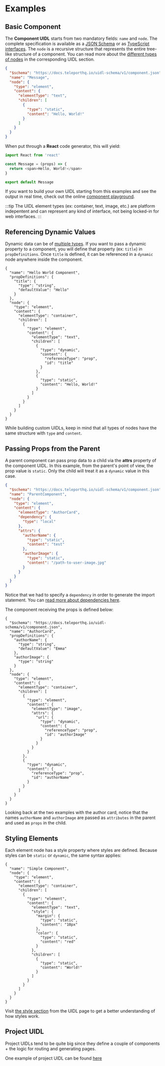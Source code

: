 # Examples

## Basic Component

The **Component UIDL** starts from two mandatory fields: `name` and `node`. The complete specification is available as a [JSON Schema](/uidl/support.html#json-schema) or as [TypeScript interfaces](/uidl/support.html#typescript-interfaces). The `node` is a recursive structure that represents the entire tree-like structure of a component. You can read more about the [different types of nodes](/uidl/#basic-node-types) in the corresponding UIDL section.

```json
{
  "$schema": "https://docs.teleporthq.io/uidl-schema/v1/component.json",
  "name": "Message",
  "node": {
    "type": "element",
    "content": {
      "elementType": "text",
      "children": [
        {
          "type": "static",
          "content": "Hello, World!"
        }
      ]
    }
  }
}
```

When put through a **React** code generator, this will yield:
```javascript
import React from 'react'

const Message = (props) => {
  return <span>Hello, World!</span>
}

export default Message
```

If you want to build your own UIDL starting from this examples and see the output in real time, check out the online [component playground](https://repl.teleporthq.io/).

:::tip
The UIDL element types (ex: container, text, image, etc.) are platform indepentent and can represent any kind of interface, not being locked-in for web interfaces.
:::

## Referencing Dynamic Values

Dynamic data can be of [multiple types](/uidl/#basic-node-types). If you want to pass a dynamic property to a component, you will define that property (ex: `title`) in `propDefinitions`. Once `title` is defined, it can be referenced in a `dynamic` node anywhere inside the component.

```json{4-6,22-23}
{
  "name": "Hello World Component",
  "propDefinitions": {
    "title": {
      "type": "string",
      "defaultValue": "Hello"
    }
  },
  "node": {
    "type": "element",
    "content": {
      "elementType": "container",
      "children": [
        {
          "type": "element",
          "content": {
            "elementType": "text",
            "children": [
              {
                "type": "dynamic",
                "content": {
                  "referenceType": "prop",
                  "id": "title"
                }
              },
              {
                "type": "static",
                "content": "Hello, World!"
              }
            ]
          }
        }
      ]
    }
  }
}
```

While building custom UIDLs, keep in mind that all types of nodes have the same structure with `type` and `content`.

## Passing Props from the Parent

A parent component can pass prop data to a child via the **attrs** property of the component UIDL. In this example, from the parent's point of view, the prop value is `static`. Only the child will treat it as a `dynamic` value in this case.

```json
{
  "$schema": "https://docs.teleporthq.io/uidl-schema/v1/component.json",
  "name": "ParentComponent",
  "node": {
    "type": "element",
    "content": {
      "elementType": "AuthorCard",
      "dependency": {
        "type": "local"
      },
      "attrs": {
        "authorName": {
          "type": "static",
          "content": "test"
        },
        "authorImage": {
          "type": "static",
          "content": "/path-to-user-image.jpg"
        }
      }
    }
  }
}
```

Notice that we had to specify a `dependency` in order to generate the import statement. You can [read more about dependencies here](/uidl/#component-element-with-dependencies).

The component receiving the props is defined below:

```json{4-11,24-28,34-38}
{
  "$schema": "https://docs.teleporthq.io/uidl-schema/v1/component.json",
  "name": "AuthorCard",
  "propDefinitions": {
    "authorName": {
      "type": "string",
      "defaultValue": "Emma"
    },
    "authorImage": {
      "type": "string"
    }
  },
  "node": {
    "type": "element",
    "content": {
      "elementType": "container",
      "children": [
        {
          "type": "element",
          "content": {
            "elementType": "image",
            "attrs": {
              "url": {
                "type": "dynamic",
                "content": {
                  "referenceType": "prop",
                  "id": "authorImage"
                }
              }
            }
          }
        },
        {
          "type": "dynamic",
          "content": {
            "referenceType": "prop",
            "id": "authorName"
          }
        }
      ]
    }
  }
}
```

Looking back at the two examples with the author card, notice that the names `authorName` and `authorImage` are passed as `attributes` in the parent and used as `props` in the child.

## Styling Elements

Each element node has a style property where styles are defined. Because styles can be `static` or `dynamic`, the same syntax applies:

```json{12-19}
{
  "name": "Simple Component",
  "node": {
    "type": "element",
    "content": {
      "elementType": "container",
      "children": [
        {
          "type": "element",
          "content": {
            "elementType": "text",
            "style": {
              "margin": {
                "type": "static",
                "content": "10px"
              },
              "color": {
                "type": "static",
                "content": "red"
              }
            },
            "children": [
              {
                "type": "static",
                "content": "World!"
              }
            ]
          }
        }
      ]
    }
  }
}
```

Visit [the style section](/uidl#with-styles-and-attributes) from the UIDL page to get a better understanding of how styles work.

## Project UIDL

Project UIDLs tend to be quite big since they define a couple of components + the logic for routing and generating pages.

One example of project UIDL can be found [here](https://github.com/teleporthq/teleport-code-generators/blob/master/examples/uidl-samples/project.json)

